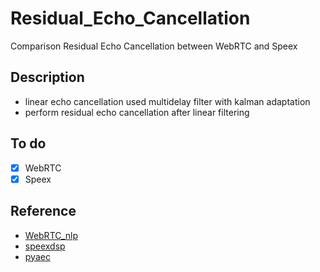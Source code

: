 # Residual_Echo_Cancellation
Comparison Residual Echo Cancellation between WebRTC and Speex

## Description 
- linear echo cancellation used multidelay filter with kalman adaptation
- perform residual echo cancellation after linear filtering

## To do
- [X] WebRTC
- [X] Speex

## Reference
- [WebRTC_nlp](https://github.com/shichaog/WebRTC-audio-processing/blob/master/fullaec.m)
- [speexdsp](https://github.com/xiph/speexdsp)
- [pyaec](https://github.com/ewan-xu/pyaec)

